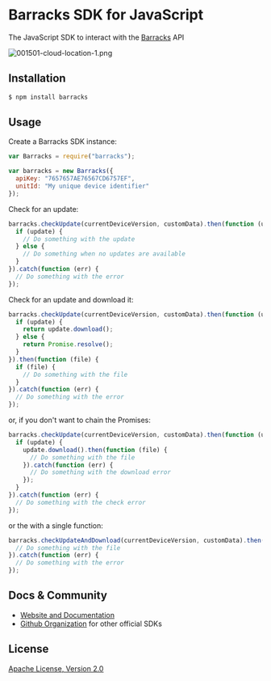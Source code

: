 # Barracks SDK for JavaScript
The JavaScript SDK to interact with the [Barracks](https://barracks.io/) API

![001501-cloud-location-1.png](https://bitbucket.org/repo/yLK99j/images/729711508-001501-cloud-location-1.png)

## Installation

```bash
$ npm install barracks
```

## Usage

Create a Barracks SDK instance:
```js
var Barracks = require("barracks");

var barracks = new Barracks({
  apiKey: "7657657AE76567CD6757EF",
  unitId: "My unique device identifier"
});
```

Check for an update:
```js
barracks.checkUpdate(currentDeviceVersion, customData).then(function (update) {
  if (update) {
    // Do something with the update
  } else {
    // Do something when no updates are available
  }
}).catch(function (err) {
  // Do something with the error
});
```

Check for an update and download it:
```js
barracks.checkUpdate(currentDeviceVersion, customData).then(function (update) {
  if (update) {
    return update.download();
  } else {
    return Promise.resolve();
  }
}).then(function (file) {
  if (file) {
    // Do something with the file
  }
}).catch(function (err) {
  // Do something with the error
});
```

or, if you don't want to chain the Promises:
```js
barracks.checkUpdate(currentDeviceVersion, customData).then(function (update) {
  if (update) {
    update.download().then(function (file) {
      // Do something with the file
    }).catch(function (err) {
      // Do something with the download error
    });
  }
}).catch(function (err) {
  // Do something with the check error
});
```

or the with a single function:
```js
barracks.checkUpdateAndDownload(currentDeviceVersion, customData).then(function (file) {
  // Do something with the file
}).catch(function (err) {
  // Do something with the error
});
```

## Docs & Community

* [Website and Documentation](https://barracks.io/)
* [Github Organization](https://github.com/barracksiot) for other official SDKs

## License

  [Apache License, Version 2.0](LICENSE)